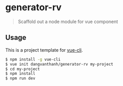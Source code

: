 # generator-rv

> Scaffold out a node module for vue component

## Usage

This is a project template for [vue-cli](https://github.com/vuejs/vue-cli).

``` bash
$ npm install -g vue-cli
$ vue init dangvanthanh/generator-rv my-project
$ cd my-project
$ npm install
$ npm run dev
```